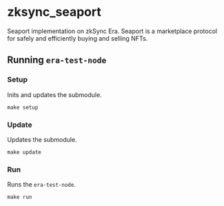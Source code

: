 # zksync_seaport
Seaport implementation on zkSync Era. Seaport is a marketplace protocol for safely and efficiently buying and selling NFTs.

## Running `era-test-node`

### Setup

Inits and updates the submodule.

```
make setup

```

### Update

Updates the submodule.

```
make update
```

### Run

Runs the `era-test-node`.

```
make run
```
